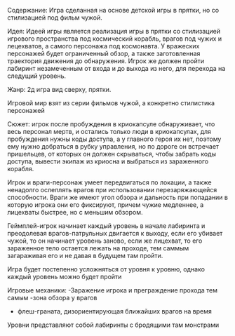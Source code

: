 Содержание:
Игра сделанная на основе детской игры в прятки, но со стилизацией под фильм чужой.

Идея:
Идеей игры является реализация игры в прятки со стилизацией игрового пространства под космический корабль, врагов под чужих и лецехватов, а самого персонажа под космонавта. У вражеских персонажей будет ограниченный обзор, а также заготовленная траектория движения до обнаружения. Игрок же должен пройти лабиринт незамеченным от входа и до выхода из него, для перехода на следущий уровень.

Жанр: 2д игра вид сверху, прятки.

Игровой мир взят из серии фильмов чужой, а конкретно стилистика персонажей

Сюжет: игрок после пробуждения в криокапсуле обнаруживает, что весь персонал мертв, и остались только люди в криокапсулах, для пробуждения нужны коды доступа, а у главного героя их нет, поэтому ему нужно добраться в рубку управления, но по дороге он встречает пришельцев, от которых он должен скрываться, чтобы забрать коды доступа, вывести экипаж из криосна и выбраться из зараженного корабля.

Игрок и враги-персонаж умеет передвигаться по локации, а также ненадолго ослеплять врагов при использовании перезаряжающейся способности. Враги же имеют угол обзора и дальность при попадании в которую игрока они его фиксируют, причем чужие медленнее, а лицехваты быстрее, но с меньшим обзором.

Геймплей-игрок начинает каждый уровень в начале лабиринта и преодолевая врагов-патрульных двигается к выходу, если его убивает чужой, то он начинает уровень заново, если же лицехват, то его зараженное тело остается лежать на проходе, тем саммым загараживая его и не давая в будущем там пройти.

Игра будет постепенно усложняться от уровня к уровню, однако каждый уровень можно будет пройти

Игровые механики:
-Заражение игрока и преграждение прохода тем самым
-зона обзора у врагов
- флеш-граната, дизориентирующая ближайших врагов на время

Уровни представляют собой лабиринты с бродящими там монстрами

